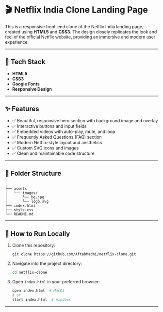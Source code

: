 
# 🎬 Netflix India Clone Landing Page

This is a responsive front-end clone of the Netflix India landing page, created using **HTML5** and **CSS3**. The design closely replicates the look and feel of the official Netflix website, providing an immersive and modern user experience.

---


## 🔧 Tech Stack

- **HTML5**
- **CSS3**
- **Google Fonts**
- **Responsive Design**

---

## ✨ Features

- ✅ Beautiful, responsive hero section with background image and overlay
- ✅ Interactive buttons and input fields
- ✅ Embedded videos with auto-play, mute, and loop
- ✅ Frequently Asked Questions (FAQ) section
- ✅ Modern Netflix-style layout and aesthetics
- ✅ Custom SVG icons and images
- ✅ Clean and maintainable code structure

---

## 📁 Folder Structure

```
.
├── assets
│   └── images/
│       └── bg.jpg
│       └── logo.svg
├── index.html
├── style.css
└── README.md
```

---

## 🚀 How to Run Locally

1. Clone this repository:
   ```bash
   git clone https://github.com/AftabMadni/netflix-clone.git
   ```
2. Navigate into the project directory:
   ```bash
   cd netflix-clone
   ```
3. Open `index.html` in your preferred browser:
   ```bash
   open index.html  # MacOS
   # or
   start index.html  # Windows
   ```

---


